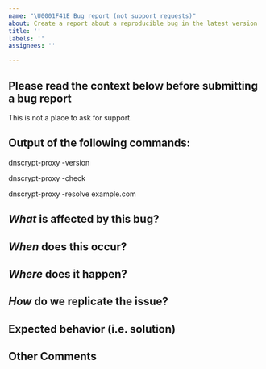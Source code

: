 ```yaml
---
name: "\U0001F41E Bug report (not support requests)"
about: Create a report about a reproducible bug in the latest version
title: ''
labels: ''
assignees: ''

---
```


## Please read the context below before submitting a bug report

This is not a place to ask for support.

<!--
Context: the LATEST version of `dnscrypt-proxy` (precompiled binaries downloaded from this
repository) is correctly installed and configured on your system, but something doesn't
seem to produce the expected result.

This is the right place to report it! Thanks for finding and reporting what may indeed be a bug!

If the bug is not trivial to reproduce on any platform, please include ALL the steps required
to reliably duplicate it, on a vanilla, generic install of macOS, Windows, OpenBSD or Ubuntu Linux
system, in their most current version.
-->

## Output of the following commands:

dnscrypt-proxy -version

dnscrypt-proxy -check

dnscrypt-proxy -resolve example.com



## *What* is affected by this bug?



## *When* does this occur?



## *Where* does it happen?



## *How* do we replicate the issue?
<!-- Please list all the steps required to reliably replicate it, starting from a newly installed operating system -->



## Expected behavior (i.e. solution)



## Other Comments

